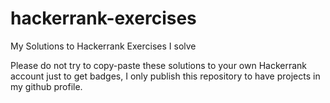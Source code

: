 # hackerrank-exercises
My Solutions to Hackerrank Exercises I solve

Please do not try to copy-paste these solutions to your own Hackerrank account just to get badges, I only publish this repository to have projects in my github profile.
